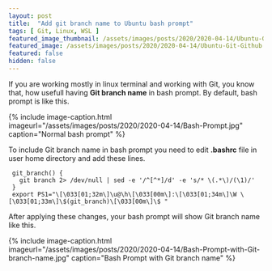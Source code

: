 ```yaml
---
layout: post
title:  "Add git branch name to Ubuntu bash prompt"
tags: [ Git, Linux, WSL ]
featured_image_thumbnail: /assets/images/posts/2020/2020-04-14/Ubuntu-Git-Github.jpg
featured_image: /assets/images/posts/2020/2020-04-14/Ubuntu-Git-Github.jpg
featured: false
hidden: false
---
```

If you are working mostly in linux terminal and working with Git, you know that, how usefull having **Git branch name**
in bash prompt. 
By default, bash prompt is like this.

{% include image-caption.html imageurl="/assets/images/posts/2020/2020-04-14/Bash-Prompt.jpg" caption="Normal bash prompt" %}

To include Git branch name in bash prompt you need to edit **.bashrc** file in user home directory and add these lines. 

<pre><code class="language-java"> git_branch() {
   git branch 2> /dev/null | sed -e '/^[^*]/d' -e 's/* \(.*\)/(\1)/'
 }
 export PS1="\[\033[01;32m\]\u@\h\[\033[00m\]:\[\033[01;34m\]\W \[\033[01;33m\]\$(git_branch)\[\033[00m\]\$ "
</code></pre>

After applying these changes, your bash prompt will show Git branch name like this.

{% include image-caption.html imageurl="/assets/images/posts/2020/2020-04-14/Bash-Prompt-with-Git-branch-name.jpg" caption="Bash Prompt with Git branch name" %}




